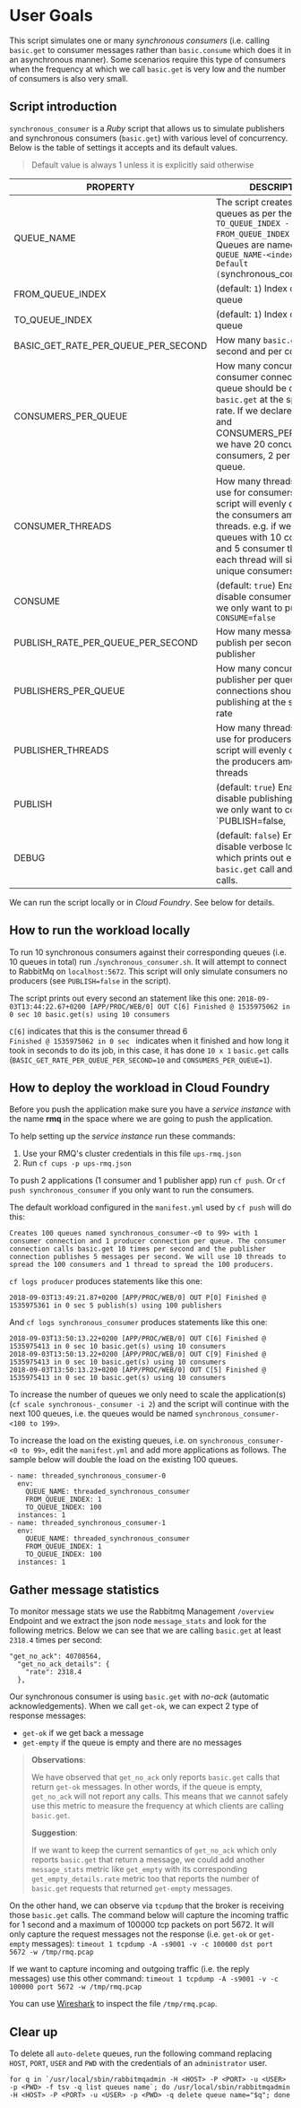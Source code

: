 # User Goals

This script simulates one or many *synchronous consumers* (i.e. calling `basic.get` to consumer messages rather than `basic.consume` which does it in an asynchronous manner). Some scenarios require this type of consumers when the frequency at which we call `basic.get` is very low and the number of consumers is also very small.

## Script introduction

`synchronous_consumer` is a *Ruby* script that allows us to simulate publishers and synchronous consumers (`basic.get`) with various level of concurrency. Below is the table of settings it accepts and its default values.

> Default value is always 1 unless it is explicitly said otherwise

| PROPERTY                                | DESCRIPTION          |
| -                                       | -                    |
| QUEUE_NAME                              | The script creates as many queues as per the expression `TO_QUEUE_INDEX - FROM_QUEUE_INDEX + 1`. Queues are named as `QUEUE_NAME-<index>``. Default (`synchronous_consumer`) |
| FROM_QUEUE_INDEX                        | (default: `1`) Index of the first queue
| TO_QUEUE_INDEX                          | (default: `1`) Index of the last queue        
| BASIC_GET_RATE_PER_QUEUE_PER_SECOND     | How many `basic.get` calls per second and per consumer    |
| CONSUMERS_PER_QUEUE                     | How many concurrent consumer connections per queue should be doing calling `basic.get` at the specified rate. If we declare 10 queues and CONSUMERS_PER_QUEUE=2, we have 20 concurrent consumers, 2 per each queue.   |
| CONSUMER_THREADS                        | How many threads shall we use for consumers only. The script will evenly distribute the consumers among the threads. e.g. if we have 10 queues with 10 consumers, and 5 consumer threads, each thread will simulate 2 unique consumers each |
| CONSUME                                 | (default: `true`) Enable or disable consumers. Useful if we only want to publish, `CONSUME=false` |
| PUBLISH_RATE_PER_QUEUE_PER_SECOND       | How many messages to publish per second and per publisher    |
| PUBLISHERS_PER_QUEUE                    | How many concurrent publisher per queue connections should be publishing at the specified rate   |
| PUBLISHER_THREADS                       | How many threads shall we use for producers only. The script will evenly distribute the producers among the threads |
| PUBLISH                                 | (default: `true`) Enable or disable publishing. Useful if we only want to consume, `PUBLISH=false, |
| DEBUG                                   | (default: `false`) Enable or disable verbose logging which prints out every `basic.get` call and `publish` calls. |


We can run the script locally or in *Cloud Foundry*. See below for details.

## How to run the workload locally

To run 10 synchronous consumers against their corresponding queues (i.e. 10 queues in total) run ./`synchronous_consumer.sh`. It will attempt to connect to RabbitMq on `localhost:5672`.
This script will only simulate consumers no producers (see `PUBLISH=false` in the script).

The script prints out every second an statement like this one:
`2018-09-03T13:44:22.67+0200 [APP/PROC/WEB/0] OUT C[6] Finished @ 1535975062 in 0 sec 10 basic.get(s) using 10 consumers`  

`C[6]` indicates that this is the consumer thread 6  
`Finished @ 1535975062 in 0 sec ` indicates when it finished and how long it took in seconds to do its job, in this case, it has done `10 x 1` `basic.get` calls (`BASIC_GET_RATE_PER_QUEUE_PER_SECOND=10` and `CONSUMERS_PER_QUEUE=1`).


## How to deploy the workload in Cloud Foundry

Before you push the application make sure you have a *service instance* with the name **rmq** in the space where we are going to push the application.

To help setting up the *service instance* run these commands:

1. Use your RMQ's cluster credentials in this file `ups-rmq.json`
2. Run `cf cups -p ups-rmq.json`

To push 2 applications (1 consumer and 1 publisher app) run `cf push`.  Or `cf push synchronous_consumer` if you only want to run the consumers.

The default workload configured in the `manifest.yml` used by `cf push` will do this:
```
Creates 100 queues named synchronous_consumer-<0 to 99> with 1 consumer connection and 1 producer connection per queue. The consumer connection calls basic.get 10 times per second and the publisher connection publishes 5 messages per second. We will use 10 threads to spread the 100 consumers and 1 thread to spread the 100 producers.
```

`cf logs producer` produces statements like this one:
```
2018-09-03T13:49:21.87+0200 [APP/PROC/WEB/0] OUT P[0] Finished @ 1535975361 in 0 sec 5 publish(s) using 100 publishers
```

And `cf logs synchronous_consumer` produces statements like this one:
```
2018-09-03T13:50:13.22+0200 [APP/PROC/WEB/0] OUT C[6] Finished @ 1535975413 in 0 sec 10 basic.get(s) using 10 consumers
2018-09-03T13:50:13.22+0200 [APP/PROC/WEB/0] OUT C[9] Finished @ 1535975413 in 0 sec 10 basic.get(s) using 10 consumers
2018-09-03T13:50:13.23+0200 [APP/PROC/WEB/0] OUT C[5] Finished @ 1535975413 in 0 sec 10 basic.get(s) using 10 consumers
```


To increase the number of queues we only need to scale the application(s) (`cf scale synchronous-_consumer -i 2`) and the script will continue with the next 100 queues, i.e. the queues would be named `synchronous_consumer-<100 to 199>`.  

To increase the load on the existing queues, i.e. on `synchronous_consumer-<0 to 99>`, edit the `manifest.yml` and add more applications as follows. The sample below will double the load on the existing 100 queues.
```
- name: threaded_synchronous_consumer-0
  env:
    QUEUE_NAME: threaded_synchronous_consumer
    FROM_QUEUE_INDEX: 1
    TO_QUEUE_INDEX: 100
  instances: 1
- name: threaded_synchronous_consumer-1
  env:
    QUEUE_NAME: threaded_synchronous_consumer
    FROM_QUEUE_INDEX: 1
    TO_QUEUE_INDEX: 100
  instances: 1

```

## Gather message statistics

To monitor message stats we use the Rabbitmq Management `/overview` Endpoint and we extract the json node `message_stats` and look for the following metrics. Below we can see that we are calling `basic.get` at least `2318.4` times per second:
```
"get_no_ack": 40708564,
  "get_no_ack_details": {
    "rate": 2318.4
  },
```

Our synchronous consumer is using `basic.get` with *no-ack* (automatic acknowledgements). When we call `get-ok`, we can expect 2 type of response messages:
- `get-ok` if we get back a message
- `get-empty` if the queue is empty and there are no messages

> **Observations**:
>
> We have observed that `get_no_ack` only reports `basic.get` calls that return `get-ok` messages. In other words, if the queue is empty, `get_no_ack` will not report any calls. This means that we cannot safely use this metric to measure the frequency at which clients are calling `basic.get`.
>
> **Suggestion**:
>
> If we want to keep the current semantics of `get_no_ack` which only reports `basic.get` that return a message, we could add another `message_stats` metric like `get_empty` with its corresponding `get_empty_details.rate` metric too that reports the number of `basic.get` requests that returned `get-empty` messages.

On the other hand, we can observe via `tcpdump` that the broker is receiving those `basic.get` calls. The command below will capture the incoming traffic for 1 second and a maximum of 100000 tcp packets on port 5672. It will only capture the request messages not the response (i.e. `get-ok` or `get-empty` messages):
`timeout 1 tcpdump -A -s9001 -v -c 100000 dst port 5672 -w /tmp/rmq.pcap`

If we want to capture incoming and outgoing traffic (i.e. the reply messages) use this other command:
`timeout 1 tcpdump -A -s9001 -v -c 100000 port 5672 -w /tmp/rmq.pcap`

You can use [Wireshark](https://www.rabbitmq.com/amqp-wireshark.html) to inspect the file `/tmp/rmq.pcap`.


## Clear up

To delete all `auto-delete` queues, run the following command replacing `HOST`, `PORT`, `USER` and `PWD` with the credentials of an `administrator` user.

```
for q in `/usr/local/sbin/rabbitmqadmin -H <HOST> -P <PORT> -u <USER> -p <PWD> -f tsv -q list queues name`; do /usr/local/sbin/rabbitmqadmin -H <HOST> -P <PORT> -u <USER> -p <PWD> -q delete queue name="$q"; done
```
